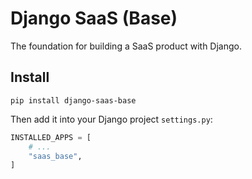 # Django SaaS (Base)

The foundation for building a SaaS product with Django.

## Install

```
pip install django-saas-base
```

Then add it into your Django project `settings.py`:

```python
INSTALLED_APPS = [
    # ...
    "saas_base",
]
```
